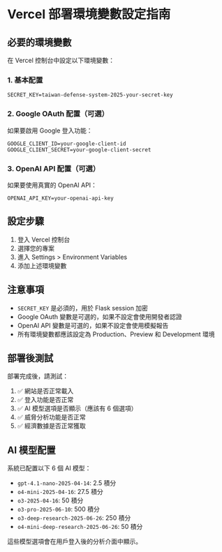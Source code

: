 # Vercel 部署環境變數設定指南

## 必要的環境變數

在 Vercel 控制台中設定以下環境變數：

### 1. 基本配置
```
SECRET_KEY=taiwan-defense-system-2025-your-secret-key
```

### 2. Google OAuth 配置（可選）
如果要啟用 Google 登入功能：
```
GOOGLE_CLIENT_ID=your-google-client-id
GOOGLE_CLIENT_SECRET=your-google-client-secret
```

### 3. OpenAI API 配置（可選）
如果要使用真實的 OpenAI API：
```
OPENAI_API_KEY=your-openai-api-key
```

## 設定步驟

1. 登入 Vercel 控制台
2. 選擇您的專案
3. 進入 Settings > Environment Variables
4. 添加上述環境變數

## 注意事項

- `SECRET_KEY` 是必須的，用於 Flask session 加密
- Google OAuth 變數是可選的，如果不設定會使用開發者認證
- OpenAI API 變數是可選的，如果不設定會使用模擬報告
- 所有環境變數都應該設定為 Production、Preview 和 Development 環境

## 部署後測試

部署完成後，請測試：

1. ✅ 網站是否正常載入
2. ✅ 登入功能是否正常
3. ✅ AI 模型選項是否顯示（應該有 6 個選項）
4. ✅ 威脅分析功能是否正常
5. ✅ 經濟數據是否正常獲取

## AI 模型配置

系統已配置以下 6 個 AI 模型：

- `gpt-4.1-nano-2025-04-14`: 2.5 積分
- `o4-mini-2025-04-16`: 27.5 積分  
- `o3-2025-04-16`: 50 積分
- `o3-pro-2025-06-10`: 500 積分
- `o3-deep-research-2025-06-26`: 250 積分
- `o4-mini-deep-research-2025-06-26`: 50 積分

這些模型選項會在用戶登入後的分析介面中顯示。